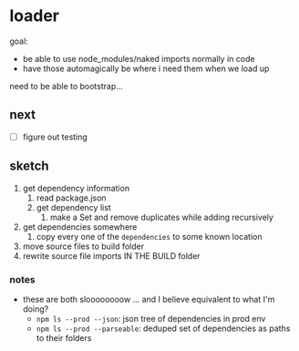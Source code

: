 # loader

goal:

- be able to use node_modules/naked imports normally in code
- have those automagically be where i need them when we load up

need to be able to bootstrap...

## next

- [ ] figure out testing

## sketch

1. get dependency information
   1. read package.json
   2. get dependency list
      1. make a Set and remove duplicates while adding recursively
2. get dependencies somewhere
   1. copy every one of the `dependencies` to some known location
3. move source files to build folder
4. rewrite source file imports IN THE BUILD folder

### notes

* these are both sloooooooow ... and I believe equivalent to what I'm doing?
  * `npm ls --prod --json`: json tree of dependencies in prod env
  * `npm ls --prod --parseable`: deduped set of dependencies as paths to their folders
